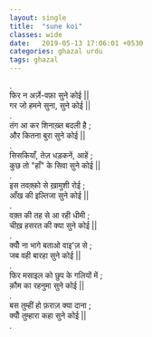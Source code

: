 ```yaml
---
layout: single
title:  "sune koi"
classes: wide
date:   2019-05-13 17:06:01 +0530
categories: ghazal urdu
tags: ghazal
---
```

.<br>
फिर न अर्ज़े-वफ़ा सुने कोई ||<br>
गर जो हमने सुना, सुने कोई ||<br>
.<br>
तंग आ कर शिनाख़्त बदली है ;<br>
और कितना बुरा सुने कोई ||<br>
. <br>
सिसकियाँ, तेज़ धड़कनें, आहें ;<br>
कुछ तो "हाँ" के सिवा सुने कोई ||<br>
.<br>
इस  तवक़्क़ो से  ख़ामुशी रोई ;<br>
आँख  की इल्तिजा सुने कोई ||<br>
.<br>
वक़्त की तह से आ रही धीमी ;<br>
चीख़ हसरत की क्या सुने कोई ||<br>
.<br>
क्योँ ना भागे बताओ वाइ'ज़ से ;<br>
जब वही  बारहा  सुने कोई ||<br>
.<br>
फिर मसाइल को छुप के गलियों में ;<br>
क़ौम का रहनुमा सुने कोई ||<br>
.<br>
बस तुम्हीं हो फ़राज़ क्या दाना ;<br>
क्योँ  तुम्हारा  कहा सुने कोई ||<br>
.<br>
